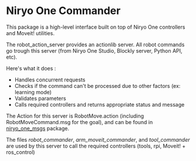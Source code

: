 # Niryo One Commander

This package is a high-level interface built on top of Niryo One controllers and Moveit! utilities.

The robot\_action\_server provides an actionlib server. All robot commands go trough this server (from Niryo One Studio, Blockly server, Python API, etc). 

Here's what it does :
* Handles concurrent requests 
* Checks if the command can't be processed due to other factors (ex: learning mode)
* Validates parameters
* Calls required controllers and returns appropriate status and message

The Action for this server is RobotMove.action (including RobotMoveCommand.msg for the goal), and can be found in [niryo\_one\_msgs](https://github.com/NiryoRobotics/niryo_one_ros/tree/master/niryo_one_msgs) package.

The files _robot\_commander_, _arm\_moveit\_commander_, and _tool\_commander_ are used by this server to call the required controllers (tools, rpi, Moveit! + ros_control)
